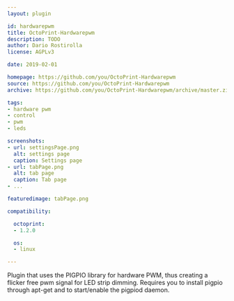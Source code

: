 ```yaml
---
layout: plugin

id: hardwarepwm
title: OctoPrint-Hardwarepwm
description: TODO
author: Dario Rostirolla
license: AGPLv3

date: 2019-02-01

homepage: https://github.com/you/OctoPrint-Hardwarepwm
source: https://github.com/you/OctoPrint-Hardwarepwm
archive: https://github.com/you/OctoPrint-Hardwarepwm/archive/master.zip

tags:
- hardware pwm
- control
- pwm
- leds

screenshots:
- url: settingsPage.png
  alt: settings page
  caption: Settings page
- url: tabPage.png
  alt: tab page
  caption: Tab page
- ...

featuredimage: tabPage.png

compatibility:

  octoprint:
  - 1.2.0

  os:
  - linux

---
```


Plugin that uses the PIGPIO library for hardware PWM, thus creating a flicker free pwm signal for LED strip dimming. Requires you to install pigpio through apt-get and to start/enable the pigpiod daemon.
